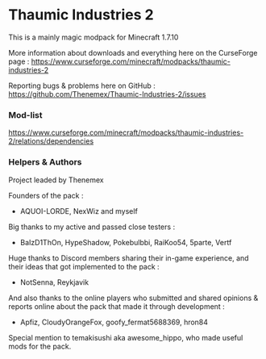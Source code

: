 # Thaumic Industries 2

This is a mainly magic modpack for Minecraft 1.7.10

More information about downloads and everything here on the CurseForge page : https://www.curseforge.com/minecraft/modpacks/thaumic-industries-2

Reporting bugs & problems here on GitHub : https://github.com/Thenemex/Thaumic-Industries-2/issues

### Mod-list
https://www.curseforge.com/minecraft/modpacks/thaumic-industries-2/relations/dependencies

### Helpers & Authors
Project leaded by Thenemex

Founders of the pack :
- AQUOI-LORDE, NexWiz and myself

Big thanks to my active and passed close testers :
- BaIzD1ThOn, HypeShadow, Pokebulbbi, RaiKoo54, 5parte, Vertf

Huge thanks to Discord members sharing their in-game experience, and their ideas that got implemented to the pack :
- NotSenna, Reykjavik

And also thanks to the online players who submitted and shared opinions & reports online about the pack that made it through development :
- Apfiz, CloudyOrangeFox, goofy_fermat5688369, hron84

Special mention to temakisushi aka awesome_hippo, who made useful mods for the pack.

